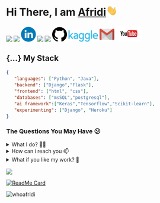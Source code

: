 

<!--
**whoafridi/whoafridi** is a ✨ _special_ ✨ repository because its `README.md` (this file) appears on your GitHub profile.

Here are some ideas to get you started:

- 🔭 I’m currently working on ...
- 🌱 I’m currently learning ...
- 👯 I’m looking to collaborate on ...
- 🤔 I’m looking for help with ...
- 💬 Ask me about ...
- 📫 How to reach me: ...
- 😄 Pronouns: ...
- ⚡ Fun fact: ...
-->
<h1>Hi There, I am <a href="http://whoafridi.github.io/">Afridi</a><img src="https://raw.githubusercontent.com/ABSphreak/ABSphreak/master/gifs/Hi.gif" width="30px"></h1>
 <!---<img align='right' src="https://user-images.githubusercontent.com/35966401/94901195-105dac00-04b8-11eb-8449-684ae544fda8.png" width="150" /> ---!>

<a href="https://sites.google.com/diu.edu.bd/whoafridi/home"><img src="https://user-images.githubusercontent.com/35966401/94904187-c1fedc00-04bc-11eb-83d8-a4d18d18607c.png" width="42"/></a>
<a href="https://www.facebook.com/in/whoafridi/"><img src="https://user-images.githubusercontent.com/35966401/94904279-e5c22200-04bc-11eb-98fe-19d3a9549ee1.png" width="40" /></a>
<a href="https://www.linkedin.com/in/whoafridi/"><img src="https://github.com/lucky630/lucky630/blob/master/images/linkedin.png" width="40" /></a>
<a href="https://twitter.com/whoafridi/"><img src="https://user-images.githubusercontent.com/35966401/94901431-71857f80-04b8-11eb-8ebd-2bf57638b796.png" width="40" /></a>
<a href="https://www.instagram.com/whoafridi/"><img src="https://user-images.githubusercontent.com/35966401/94904777-a9db8c80-04bd-11eb-9af1-266b8deae42c.png" width="50"/></a>
<a href="https://whoafridi.github.io/"><img src="https://github.com/lucky630/lucky630/blob/master/images/github-logo.png" width="40" /></a>
<a href="https://www.kaggle.com/whoafridi"><img src="https://github.com/lucky630/lucky630/blob/master/images/Kaggle_logo.png" width="80" /></a>
<a href="mailto:afridirk10@gmail.com"><img src="https://github.com/lucky630/lucky630/blob/master/images/gmail_logo.png" width="40" /></a>
<a href="https://www.youtube.com/channel/UCKGVmAFzY1-mLLA9zE5veHw/featured"><img src="https://github.com/lucky630/lucky630/blob/master/images/youtube_logo.png" width="70" /></a>


## {...} My Stack

```json
{
   "languages": ["Python", "Java"],
   "backend": ["Django","Flask"],
   "frontend": ["html", "css"],
   "databases": ["msSQL","postgresql"],
   "ai framework":["Keras","Tensorflow","Scikit-learn"],
   "experimenting": ["Django", "Heroku"]
}
```

<h3>The Questions You May Have 😕</h3>

<details>
<summary>What I do? 👨‍💻</summary>
  <pre>
  # I'm a Junior Airtificial Intelligence Engineer at <a href="https://deepsightai.com/">DeepSightAI</a> 
  # Currently working on Computer Vision. 
  # Also have working experience with DIU NLP & ML Research lab.
  # I'm a passionate individual who always thrive to work on end to end products.

  </pre>

</details>

<details>
  <summary>How can i reach you 📫</summary>
<ul>
  <li>You can 🔗 me on Linkedin.</li>
  <li>You can 📧 your Queries.</li>
  <li>You can Google 🔍 Rednivrug and find some other channel 😉</li>
</ul>
</details>

<details>
  <summary>What if you like my work? 🤩</summary>
<ul>
  <li>You can 👍 and 🔔 to my Youtube Channel.</li>
  <li>You can Star ⭐ the repositories you like.</li>
  <li>You can react ❤️ to my LinkedIn posts.</li>
</ul>
</details>



<p align="left">
  <a href="https://github.com/whoafridi"> <img align="center" src="https://github-readme-stats.anuraghazra1.vercel.app/api/top-langs/?username=whoafridi&layout=compact&theme=radical" />
</a>
</p>


[![ReadMe Card](https://github-readme-stats.vercel.app/api/pin/?username=whoafridi&align=center&theme=radical&repo=ML-practice&show_owner=true)](https://github.com/whoafridi/ML-practice)


<p align="left"> <img src="https://github-readme-stats.vercel.app/api?username=whoafridi&theme=synthwave&show_icons=true" alt="whoafridi" /> </h1>
